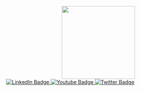 <div id="header" align="center">
  <img src="https://media.giphy.com/media/wUekZ8kF515hluZBKc/giphy.gif" width="200"/>
</div>
<div id="badges">
  <a href="your-VK-URL">
    <img src="https://img.shields.io/badge/VK-blue?style=for-the-badge&logo=VK&logoColor=white" alt="LinkedIn Badge"/>
  </a>
  <a href="your-youtube-URL">
    <img src="https://img.shields.io/badge/YouTube-red?style=for-the-badge&logo=youtube&logoColor=white" alt="Youtube Badge"/>
  </a>
  <a href="your-instagram-URL">
    <img src="https://img.shields.io/badge/Instagram-purple?style=for-the-badge&logo=Instagram&logoColor=white" alt="Twitter Badge"/>
  </a>
</div>
